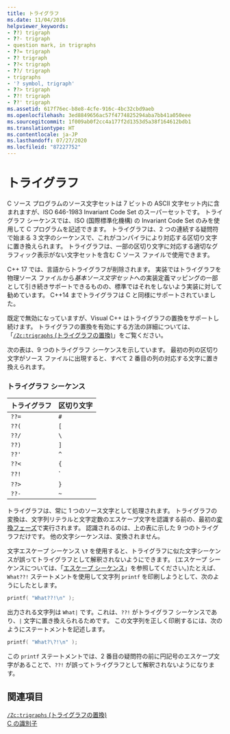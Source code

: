 ```yaml
---
title: トライグラフ
ms.date: 11/04/2016
helpviewer_keywords:
- ??) trigraph
- ??- trigraph
- question mark, in trigraphs
- ??= trigraph
- ?? trigraph
- ??< trigraph
- ??/ trigraph
- trigraphs
- '? symbol, trigraph'
- ??> trigraph
- ??! trigraph
- ??' trigraph
ms.assetid: 617f76ec-b8e8-4cfe-916c-4bc32cbd9aeb
ms.openlocfilehash: 3ed8849656ac57f4774825294aba7bb41a050eee
ms.sourcegitcommit: 1f009ab0f2cc4a177f2d1353d5a38f164612bdb1
ms.translationtype: HT
ms.contentlocale: ja-JP
ms.lasthandoff: 07/27/2020
ms.locfileid: "87227752"
---
```

# <a name="trigraphs"></a>トライグラフ

C ソース プログラムのソース文字セットは 7 ビットの ASCII 文字セット内に含まれますが、ISO 646-1983 Invariant Code Set のスーパーセットです。 トライグラフ シーケンスでは、ISO (国際標準化機構) の Invariant Code Set のみを使用して C プログラムを記述できます。 トライグラフは、2 つの連続する疑問符で始まる 3 文字のシーケンスで、これがコンパイラにより対応する区切り文字に置き換えられます。 トライグラフは、一部の区切り文字に対応する適切なグラフィック表示がない文字セットを含む C ソース ファイルで使用できます。

C++ 17 では、言語からトライグラフが削除されます。 実装ではトライグラフを物理ソース ファイルから*基本ソース文字セット*への実装定義マッピングの一部として引き続きサポートできるものの、標準ではそれをしないよう実装に対して勧めています。 C++14 までトライグラフは C と同様にサポートされていました。

既定で無効になっていますが、Visual C++ はトライグラフの置換をサポートし続けます。 トライグラフの置換を有効にする方法の詳細については、「[`/Zc:trigraphs` (トライグラフの置換)](../build/reference/zc-trigraphs-trigraphs-substitution.md)」をご覧ください。

次の表は、9 つのトライグラフ シーケンスを示しています。 最初の列の区切り文字がソース ファイルに出現すると、すべて 2 番目の列の対応する文字に置き換えられます。

### <a name="trigraph-sequences"></a>トライグラフ シーケンス

| トライグラフ | 区切り文字 |
|----------|-----------------------|
| `??=` | `#` |
| `??(` | `[` |
| `??/` | `\` |
| `??)` | `]` |
| `??'` | `^` |
| `??<` | `{` |
| `??!` | `|` |
| `??>` | `}` |
| `??-` | `~` |

トライグラフは、常に 1 つのソース文字として処理されます。 トライグラフの変換は、文字列リテラルと文字定数のエスケープ文字を認識する前の、最初の[変換フェーズ](../preprocessor/phases-of-translation.md)で実行されます。 認識されるのは、上の表に示した 9 つのトライグラフだけです。 他の文字シーケンスは、変換されません。

文字エスケープ シーケンス **`\?`** を使用すると、トライグラフに似た文字シーケンスが誤ってトライグラフとして解釈されないようにできます。 (エスケープ シーケンスについては、「[エスケープ シーケンス](../c-language/escape-sequences.md)」を参照してください。)たとえば、`What??!` ステートメントを使用して文字列 `printf` を印刷しようとして、次のようにしたとします。

```C
printf( "What??!\n" );
```

出力される文字列は `What|` です。これは、`??!` がトライグラフ シーケンスであり、`|` 文字に置き換えられるためです。 この文字列を正しく印刷するには、次のようにステートメントを記述します。

```C
printf( "What?\?!\n" );
```

この `printf` ステートメントでは、2 番目の疑問符の前に円記号のエスケープ文字があることで、`??!` が誤ってトライグラフとして解釈されないようになります。

## <a name="see-also"></a>関連項目

[`/Zc:trigraphs` (トライグラフの置換)](../build/reference/zc-trigraphs-trigraphs-substitution.md)<br/>
[C の識別子](../c-language/c-identifiers.md)
